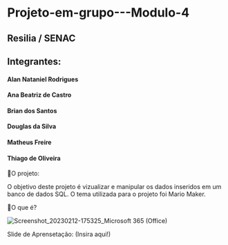 # Projeto-em-grupo---Modulo-4

## Resilia / SENAC
## Integrantes:
#### Alan Nataniel Rodrigues
#### Ana Beatriz de Castro
#### Brian dos Santos
#### Douglas da Silva
#### Matheus Freire
#### Thiago de Oliveira


📜O projeto:

O objetivo deste projeto é vizualizar e manipular os dados inseridos em um banco de dados SQL.
O tema utilizada para o projeto foi Mario Maker.

🔹O que é?



![Screenshot_20230212-175325_Microsoft 365 (Office)](https://user-images.githubusercontent.com/113534912/218336523-301e2c65-35fd-4709-bd65-26350cd71a08.jpg)




Slide de Aprensetação:
(Insira aqui!)
